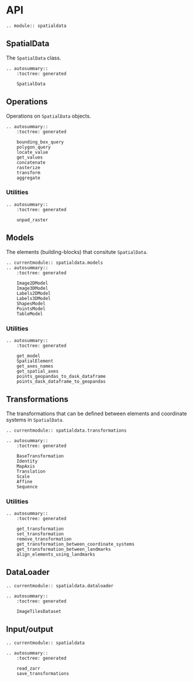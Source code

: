 # API

```{eval-rst}
.. module:: spatialdata
```

## SpatialData

The `SpatialData` class.

```{eval-rst}
.. autosummary::
    :toctree: generated

    SpatialData
```

## Operations

Operations on `SpatialData` objects.

```{eval-rst}
.. autosummary::
    :toctree: generated

    bounding_box_query
    polygon_query
    locate_value
    get_values
    concatenate
    rasterize
    transform
    aggregate
```

### Utilities

```{eval-rst}
.. autosummary::
    :toctree: generated

    unpad_raster
```

## Models

The elements (building-blocks) that consitute `SpatialData`.

```{eval-rst}
.. currentmodule:: spatialdata.models
.. autosummary::
    :toctree: generated

    Image2DModel
    Image3DModel
    Labels2DModel
    Labels3DModel
    ShapesModel
    PointsModel
    TableModel
```

### Utilities

```{eval-rst}
.. autosummary::
    :toctree: generated

    get_model
    SpatialElement
    get_axes_names
    get_spatial_axes
    points_geopandas_to_dask_dataframe
    points_dask_dataframe_to_geopandas
```

## Transformations

The transformations that can be defined between elements and coordinate systems in `SpatialData`.

```{eval-rst}
.. currentmodule:: spatialdata.transformations

.. autosummary::
    :toctree: generated

    BaseTransformation
    Identity
    MapAxis
    Translation
    Scale
    Affine
    Sequence
```

### Utilities

```{eval-rst}
.. autosummary::
    :toctree: generated

    get_transformation
    set_transformation
    remove_transformation
    get_transformation_between_coordinate_systems
    get_transformation_between_landmarks
    align_elements_using_landmarks
```

## DataLoader

```{eval-rst}
.. currentmodule:: spatialdata.dataloader

.. autosummary::
    :toctree: generated

    ImageTilesDataset
```

## Input/output

```{eval-rst}
.. currentmodule:: spatialdata

.. autosummary::
    :toctree: generated

    read_zarr
    save_transformations
```
